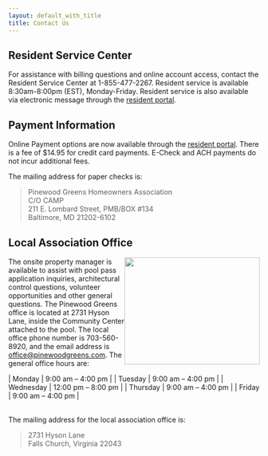 ```yaml
---
layout: default_with_title
title: Contact Us
---
```


## Resident Service Center

For assistance with billing questions and online account access, contact the Resident Service Center at 1-855-477-2267.  Resident service is available 8:30am-8:00pm (EST), Monday-Friday.  Resident service is also available via electronic message through the [resident portal](http://www.ciranet.com/ResidentPortal). 

## Payment Information

Online Payment options are now available through the [resident portal](http://www.ciranet.com/ResidentPortal).  There is a fee of $14.95 for credit card payments.  E-Check and ACH payments do not incur additional fees.

The mailing address for paper checks is:

>Pinewood Greens Homeowners Association  
>C/O CAMP  
>211 E. Lombard Street, PMB/BOX #134  
>Baltimore, MD 21202-6102


## Local Association Office

<img alt="" longdesc="Office door" src="images/office_door.jpg" style="width: 271px; height: 215px; float: right;" />

The onsite property manager is available to assist with pool pass application inquiries, architectural control questions, volunteer opportunities and other general questions. The Pinewood Greens office is located at 2731 Hyson Lane, inside the Community Center attached to the pool. The local office phone number is 703-560-8920, and the email address is office@pinewoodgreens.com. 
The general office hours are:

| Monday | 9:00 am – 4:00 pm |
| Tuesday | 9:00 am – 4:00 pm |
| Wednesday | 12:00 pm – 8:00 pm |
| Thursday | 9:00 am – 4:00 pm |
| Friday | 9:00 am – 4:00 pm |

<br>The mailing address for the local association office is:

>2731 Hyson Lane  
>Falls Church, Virginia 22043  



